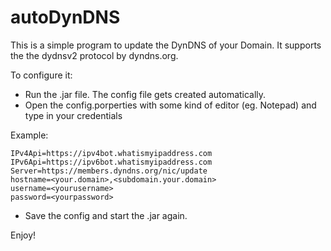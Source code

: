 # autoDynDNS


This is a simple program to update the DynDNS of your Domain.
It supports the the dydnsv2 protocol by dyndns.org.

To configure it: 
- Run the .jar file. The config file gets created automatically.
- Open the config.porperties with some kind of editor (eg. Notepad) and type in your credentials
                 
 Example: 
                                   
```
IPv4Api=https://ipv4bot.whatismyipaddress.com
IPv6Api=https://ipv6bot.whatismyipaddress.com
Server=https://members.dyndns.org/nic/update 
hostname=<your.domain>,<subdomain.your.domain>
username=<yourusername>
password=<yourpassword>
```
                  
- Save the config and start the .jar again.
                
Enjoy!
